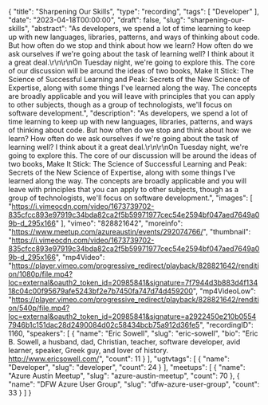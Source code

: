 {
  "title": "Sharpening Our Skills",
  "type": "recording",
  "tags": [
    "Developer"
  ],
  "date": "2023-04-18T00:00:00",
  "draft": false,
  "slug": "sharpening-our-skills",
  "abstract": "As developers, we spend a lot of time learning to keep up with new languages, libraries, patterns, and ways of thinking about code. But how often do we stop and think about how we learn? How often do we ask ourselves if we're going about the task of learning well? I think about it a great deal.\r\n\r\nOn Tuesday night, we're going to explore this. The core of our discussion will be around the ideas of two books, Make It Stick: The Science of Successful Learning and Peak: Secrets of the New Science of Expertise, along with some things I've learned along the way. The concepts are broadly applicable and you will leave with principles that you can apply to other subjects, though as a group of technologists, we'll focus on software development.",
  "description": "As developers, we spend a lot of time learning to keep up with new languages, libraries, patterns, and ways of thinking about code. But how often do we stop and think about how we learn? How often do we ask ourselves if we're going about the task of learning well? I think about it a great deal.\r\n\r\nOn Tuesday night, we're going to explore this. The core of our discussion will be around the ideas of two books, Make It Stick: The Science of Successful Learning and Peak: Secrets of the New Science of Expertise, along with some things I've learned along the way. The concepts are broadly applicable and you will leave with principles that you can apply to other subjects, though as a group of technologists, we'll focus on software development.",
  "images": [
    "https://i.vimeocdn.com/video/1673739702-835cfcc893e97919c34bda82ca2f5b59971977cec54e2594bf047aed7649a09b-d_295x166"
  ],
  "vimeo": "828821642",
  "moreinfo": "https://www.meetup.com/azureaustin/events/292074766/",
  "thumbnail": "https://i.vimeocdn.com/video/1673739702-835cfcc893e97919c34bda82ca2f5b59971977cec54e2594bf047aed7649a09b-d_295x166",
  "mp4Video": "https://player.vimeo.com/progressive_redirect/playback/828821642/rendition/1080p/file.mp4?loc=external&oauth2_token_id=20985841&signature=7f7944d3b883d4f13418c04c00f95679afe5243bf2e7b7450fa747d74d459200",
  "mp4VideoLow": "https://player.vimeo.com/progressive_redirect/playback/828821642/rendition/540p/file.mp4?loc=external&oauth2_token_id=20985841&signature=a2922450e210b05547946b1c151dac28d2490084d02c58434bcb75a912d36fe5",
  "recordingID": 1160,
  "speakers": [
    {
      "name": "Eric Sowell",
      "slug": "eric-sowell",
      "bio": "Eric B. Sowell, a husband, dad, Christian, teacher, software developer, avid learner, speaker, Greek guy, and lover of history.  http://www.ericsowell.com/",
      "count": 11
    }
  ],
  "ugtvtags": [
    {
      "name": "Developer",
      "slug": "developer",
      "count": 24
    }
  ],
  "meetups": [
    {
      "name": "Azure Austin Meetup",
      "slug": "azure-austin-meetup",
      "count": 70
    },
    {
      "name": "DFW Azure User Group",
      "slug": "dfw-azure-user-group",
      "count": 33
    }
  ]
}